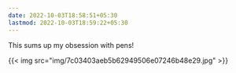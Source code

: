 ```yaml
---
date: 2022-10-03T18:58:51+05:30
lastmod: 2022-10-03T18:59:22+05:30
---
```


This sums up my obsession with pens!

{{< img src="img/7c03403aeb5b62949506e07246b48e29.jpg" >}}
